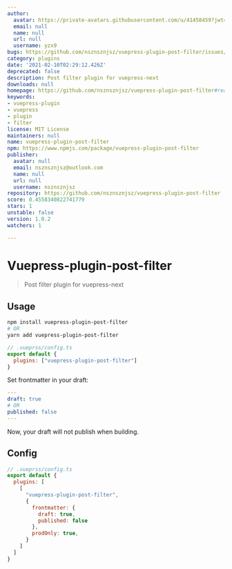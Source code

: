 ```yaml
---
author:
  avatar: https://private-avatars.githubusercontent.com/u/41458459?jwt=eyJhbGciOiJIUzI1NiIsInR5cCI6IkpXVCJ9.eyJpc3MiOiJnaXRodWIuY29tIiwiYXVkIjoicmF3LmdpdGh1YnVzZXJjb250ZW50LmNvbSIsImtleSI6ImtleTEiLCJleHAiOjE3MzQ2NTUxNDAsIm5iZiI6MTczNDY1Mzk0MCwicGF0aCI6Ii91LzQxNDU4NDU5In0.qPkMk5PHwLxk-aTNlfMFFsJ21IcG3BdZSKDKNCIDVPc&v=4
  email: null
  name: null
  url: null
  username: yzx9
bugs: https://github.com/nsznsznjsz/vuepress-plugin-post-filter/issues/new
category: plugins
date: '2021-02-10T02:29:12.426Z'
deprecated: false
description: Post filter plugin for vuepress-next
downloads: null
homepage: https://github.com/nsznsznjsz/vuepress-plugin-post-filter#readme
keywords:
- vuepress-plugin
- vuepress
- plugin
- filter
license: MIT License
maintainers: null
name: vuepress-plugin-post-filter
npm: https://www.npmjs.com/package/vuepress-plugin-post-filter
publisher:
  avatar: null
  email: nsznsznjsz@outlook.com
  name: null
  url: null
  username: nsznsznjsz
repository: https://github.com/nsznsznjsz/vuepress-plugin-post-filter
score: 0.4558340822741779
stars: 1
unstable: false
version: 1.0.2
watchers: 1

---
```


# Vuepress-plugin-post-filter

> Post filter plugin for vuepress-next

## Usage

```bash
npm install vuepress-plugin-post-filter
# OR
yarn add vuepress-plugin-post-filter
```

```js
// .vueprss/config.ts
export default {
  plugins: ["vuepress-plugin-post-filter"]
}
```

Set frontmatter in your draft:

```yaml
---
draft: true
# OR
published: false
---
```

Now, your draft will not publish when building.


## Config

```js
// .vueprss/config.ts
export default {
  plugins: [
    [
      "vuepress-plugin-post-filter",
      {
        frontmatter: {
          draft: true,
          published: false
        },
        prodOnly: true,
      }
    ]
  ]
}
```
